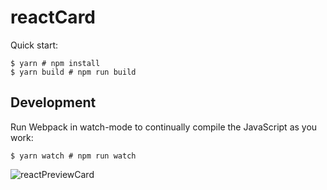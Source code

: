 # reactCard

Quick start:

```
$ yarn # npm install
$ yarn build # npm run build
````

## Development

Run Webpack in watch-mode to continually compile the JavaScript as you work:

```
$ yarn watch # npm run watch
```

![reactPreviewCard](https://user-images.githubusercontent.com/112979350/235919982-68d46ee3-5c48-4b99-8067-cc2680c27dd2.png)
